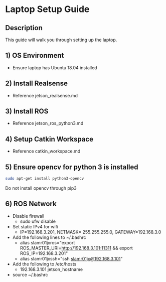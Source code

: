 # Laptop Setup Guide

## Description
This guide will walk you through setting up the laptop.

## 1) OS Environment
* Ensure laptop has Ubuntu 18.04 installed

## 2) Install Realsense
* Reference jetson_realsense.md

## 3) Install ROS
* Reference jetson_ros_python3.md

## 4) Setup Catkin Workspace
* Reference catkin_workspace.md

## 5) Ensure opencv for python 3 is installed
```bash
sudo apt-get install python3-opencv
```
Do not install opencv through pip3

## 6) ROS Network
* Disable firewall
    * sudo ufw disable
* Set static IPv4 for wifi
    * IP=192.168.3.201, NETMASK= 255.255.255.0, GATEWAY=192.168.3.0
* Add the following lines to ~/.bashrc
    * alias slamr01jxros="export ROS_MASTER_URI=http://192.168.3.101:11311 && export ROS_IP=192.168.3.201"
    * alias slamr01jxssh="ssh slamr01jx@192.168.3.101"
* Add the following to /etc/hosts
    * 192.168.3.101 jetson_hostname
* source ~/.bashrc